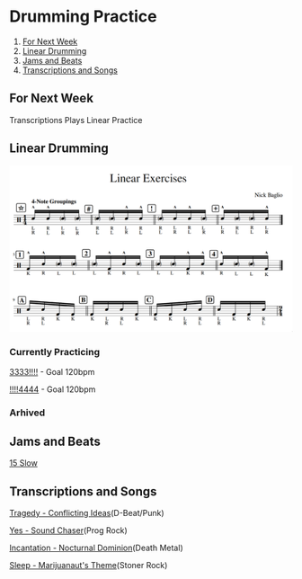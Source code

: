 # Drumming Practice

1. [For Next Week](#for-next-week)
2. [Linear Drumming](#linear-drumming)
3. [Jams and Beats](#jams-and-beats)
4. [Transcriptions and Songs](#transcriptions-and-songs)

## For Next Week
Transcriptions Plays
Linear Practice

## Linear Drumming
![LinearDrumming](images/linear.png)
### Currently Practicing

[3333!!!!](https://gscribe.com/share/ECp5SYowyZDmxDqC7) - Goal 120bpm

[!!!!4444](https://gscribe.com/share/paPURAiaNmXMz4hQA) - Goal 120bpm
### Arhived

## Jams and Beats
[15 Slow](https://github.com/gennarocc/drumming-practice/assets/13220093/56c961d4-d3ca-494d-8617-4ab5eaba974f)


## Transcriptions and Songs
[Tragedy - Conflicting Ideas](https://www.youtube.com/watch?v=1zqY32kvKkw)(D-Beat/Punk)

[Yes - Sound Chaser](https://www.youtube.com/watch?v=d9_5kd4b5fU)(Prog Rock)

[Incantation - Nocturnal Dominion](https://www.youtube.com/watch?v=E-XyZD1PNGI)(Death Metal)

[Sleep - Marijuanaut's Theme](https://www.youtube.com/watch?v=AMUaWc46_0U)(Stoner Rock)
